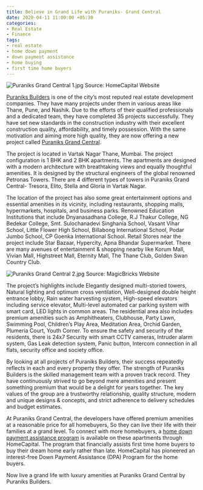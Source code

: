 ```yaml
---
title: Believe in Grand Life with Puraniks- Grand Central
date: 2020-04-11 11:00:00 +05:30
categories:
- Real Estate
- Finance
tags:
- real estate
- home down payment
- down payment assistance
- home buying
- first time home buyers
---
```


![Puraniks Grand Central 1.jpg](/uploads/Puraniks%20Grand%20Central%201.jpg)
Source: HomeCapital Website


[Puraniks Builders](https://homecapital.in/project/34/puraniks---city-reserva) is one of the city’s most reputed real estate development companies. They have many projects under them in various areas like Thane, Pune, and Nashik. Due to the efforts of their qualified professionals and a dedicated team, they have completed 35 projects successfully. They have set new standards in the construction industry with their excellent construction quality, affordability, and timely possession. With the same motivation and aiming more high quality, they are now offering a new project called [Puraniks Grand Central](https://homecapital.in/property/27/puraniks---grand-central-2-bhk).

The project is located in Vartak Nagar Thane, Mumbai. The project configuration is 1 BHK and 2 BHK apartments. The apartments are designed with a modern architecture with breathtaking views and equally thoughtful amenities. It is designed by the structural engineers of the global renowned Petronas Towers. There are 4 different types of towers in Puraniks Grand Central- Tresora, Elito, Stella and Gloria in Vartak Nagar. 

The location of the project has also some great entertainment options and essential amenities in its vicinity, including restaurants, shopping malls, hypermarkets, hospitals, and business parks. Renowned Education Institutions that include Dnyanasadhana College, R.J Thakur College, NG Bedekar College, Smt. Sulochanadevi Singhania School, Vasant Vihar School, Little Flower High School, Billabong International School, Podar Jumbo School, CP Goenka International School. Retail Stores near the project include Star Bazaar, Hypercity, Apna Bhandar Supermarket. There are many avenues of entertainment & shopping nearby like Korum Mall, Vivian Mall, Highstreet Mall, Eternity Mall, The Thane Club, Golden Swan Country Club.

![Puraniks Grand Central 2.jpg](/uploads/Puraniks%20Grand%20Central%202.jpg)
Source: MagicBricks Website

The project’s highlights include Elegantly designed multi-storied towers, Natural lighting and optimum cross ventilation, Well-designed double height entrance lobby, Rain water harvesting system, High-speed elevators including service elevator, Multi-level automated car parking system with smart card, LED lights in common areas. The residential area also includes premium amenities such as Amphitheaters, Clubhouse, Party Lawn, Swimming Pool, Children’s Play Area, Meditation Area, Orchid Garden, Plumeria Court, Youth Corner.  To ensure the safety and security of the residents, there is 24x7 Security with smart CCTV cameras, Intruder alarm system, Gas Leak detection system, Panic button, Intercom connection in all flats, security office and society office. 

By looking at all projects of Puraniks Builders, their success repeatedly reflects in each and every property they offer. The strength of Puraniks Builders is the skilled management team with a proven track record. They have continuously strived to go beyond mere amenities and present something premium that would be a delight for years together. The key values of the group are a trustworthy relationship, quality structure, modern and unique designs & concepts, and strict adherence to delivery schedules and budget estimates.

At Puraniks Grand Central, the developers have offered premium amenities at a reasonable price for all homebuyers, So they can live their life with their families at a grand level. To connect with more homebuyers, a [home down payment assistance program](https://homecapital.in/program) is available on these apartments through HomeCapital. The program that financially assists first time home buyers to buy their dream home early rather than late. HomeCapital has pioneered an interest-free Down Payment Assistance (DPA) Program for the home buyers. 

Now live a grand life with luxury amenities at Puraniks Grand Central by Puraniks Builders.



